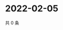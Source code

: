 # 2022-02-05

共 0 条

<!-- BEGIN WEIBO -->
<!-- 最后更新时间 Sat Feb 05 2022 22:06:33 GMT+0800 (China Standard Time) -->

<!-- END WEIBO -->
